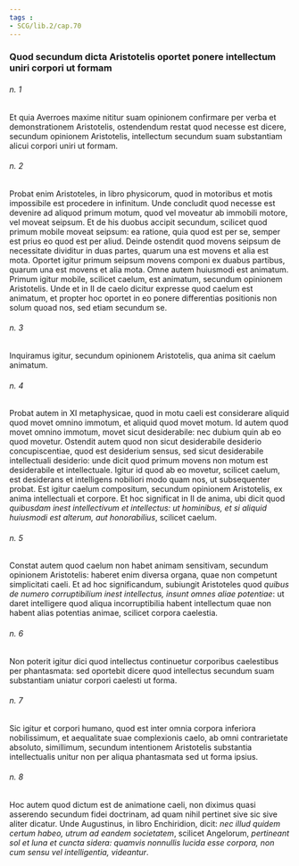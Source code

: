 ```yaml
---
tags : 
- SCG/lib.2/cap.70
---
```


### Quod secundum dicta Aristotelis oportet ponere intellectum uniri corpori ut formam

###### n. 1
Et quia Averroes maxime nititur suam opinionem confirmare per verba et demonstrationem Aristotelis, ostendendum restat quod necesse est dicere, secundum opinionem Aristotelis, intellectum secundum suam substantiam alicui corpori uniri ut formam.

###### n. 2
Probat enim Aristoteles, in libro physicorum, quod in motoribus et motis impossibile est procedere in infinitum. Unde concludit quod necesse est devenire ad aliquod primum motum, quod vel moveatur ab immobili motore, vel moveat seipsum. Et de his duobus accipit secundum, scilicet quod primum mobile moveat seipsum: ea ratione, quia quod est per se, semper est prius eo quod est per aliud. Deinde ostendit quod movens seipsum de necessitate dividitur in duas partes, quarum una est movens et alia est mota. Oportet igitur primum seipsum movens componi ex duabus partibus, quarum una est movens et alia mota. Omne autem huiusmodi est animatum. Primum igitur mobile, scilicet caelum, est animatum, secundum opinionem Aristotelis. Unde et in II de caelo dicitur expresse quod caelum est animatum, et propter hoc oportet in eo ponere differentias positionis non solum quoad nos, sed etiam secundum se.

###### n. 3
Inquiramus igitur, secundum opinionem Aristotelis, qua anima sit caelum animatum.

###### n. 4
Probat autem in XI metaphysicae, quod in motu caeli est considerare aliquid quod movet omnino immotum, et aliquid quod movet motum. Id autem quod movet omnino immotum, movet sicut desiderabile: nec dubium quin ab eo quod movetur. Ostendit autem quod non sicut desiderabile desiderio concupiscentiae, quod est desiderium sensus, sed sicut desiderabile intellectuali desiderio: unde dicit quod primum movens non motum est desiderabile et intellectuale. Igitur id quod ab eo movetur, scilicet caelum, est desiderans et intelligens nobiliori modo quam nos, ut subsequenter probat. Est igitur caelum compositum, secundum opinionem Aristotelis, ex anima intellectuali et corpore. Et hoc significat in II de anima, ubi dicit quod *quibusdam inest intellectivum et intellectus: ut hominibus, et si aliquid huiusmodi est alterum, aut honorabilius*, scilicet caelum.

###### n. 5
Constat autem quod caelum non habet animam sensitivam, secundum opinionem Aristotelis: haberet enim diversa organa, quae non competunt simplicitati caeli. Et ad hoc significandum, subiungit Aristoteles quod *quibus de numero corruptibilium inest intellectus, insunt omnes aliae potentiae*: ut daret intelligere quod aliqua incorruptibilia habent intellectum quae non habent alias potentias animae, scilicet corpora caelestia.

###### n. 6
Non poterit igitur dici quod intellectus continuetur corporibus caelestibus per phantasmata: sed oportebit dicere quod intellectus secundum suam substantiam uniatur corpori caelesti ut forma.

###### n. 7
Sic igitur et corpori humano, quod est inter omnia corpora inferiora nobilissimum, et aequalitate suae complexionis caelo, ab omni contrarietate absoluto, simillimum, secundum intentionem Aristotelis substantia intellectualis unitur non per aliqua phantasmata sed ut forma ipsius.

###### n. 8
Hoc autem quod dictum est de animatione caeli, non diximus quasi asserendo secundum fidei doctrinam, ad quam nihil pertinet sive sic sive aliter dicatur. Unde Augustinus, in libro Enchiridion, dicit: *nec illud quidem certum habeo, utrum ad eandem societatem*, scilicet Angelorum, *pertineant sol et luna et cuncta sidera: quamvis nonnullis lucida esse corpora, non cum sensu vel intelligentia, videantur*.

